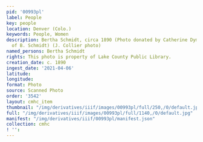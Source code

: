 ```yaml
---
pid: '00993pl'
label: People
key: people
location: Denver (Colo.)
keywords: People, Women
description: Bertha Schmidt, circa 1890 (Photo donated by Catherine Dymkoski, great-granddaughter
  of B. Schmidt) (J. Collier photo)
named_persons: Bertha Schmidt
rights: This photo is property of Lake County Public Library.
creation_date: c. 1890
ingest_date: '2021-04-06'
latitude: 
longitude: 
format: Photo
source: Scanned Photo
order: '3542'
layout: cmhc_item
thumbnail: "/img/derivatives/iiif/images/00993pl/full/250,/0/default.jpg"
full: "/img/derivatives/iiif/images/00993pl/full/1140,/0/default.jpg"
manifest: "/img/derivatives/iiif/00993pl/manifest.json"
collection: cmhc
! '': 
---
```

